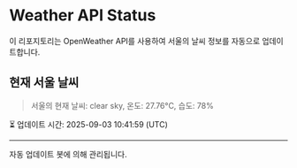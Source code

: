 
# Weather API Status

이 리포지토리는 OpenWeather API를 사용하여 서울의 날씨 정보를 자동으로 업데이트합니다.

## 현재 서울 날씨
> 서울의 현재 날씨: clear sky, 온도: 27.76°C, 습도: 78%

⏳ 업데이트 시간: 2025-09-03 10:41:59 (UTC)

---
자동 업데이트 봇에 의해 관리됩니다.

